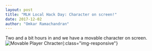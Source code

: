 ```yaml
---
layout: post
title: "MLH Local Hack Day: Character on screen!"
date: 2017-12-02
author: "Omkar Ramachandran"
---
```


Two and a bit hours in and we have a movable character on screen. ![Movable Player Chracter](https://github.com/ShadowWarden/roguelike_hackcu/artlib/mlh.png){:class="img-responsive"}
